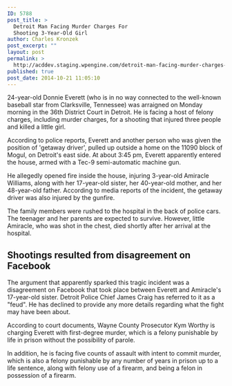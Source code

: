 ```yaml
---
ID: 5788
post_title: >
  Detroit Man Facing Murder Charges For
  Shooting 3-Year-Old Girl
author: Charles Kronzek
post_excerpt: ""
layout: post
permalink: >
  http://acddev.staging.wpengine.com/detroit-man-facing-murder-charges-shooting-3-year-old-girl.html
published: true
post_date: 2014-10-21 11:05:10
---
```

24-year-old Donnie Everett (who is in no way connected to the well-known baseball star from Clarksville, Tennessee) was arraigned on Monday morning in the 36th District Court in Detroit. He is facing a host of felony charges, including murder charges, for a shooting that injured three people and killed a little girl.<!--more-->

According to police reports, Everett and another person who was given the position of 'getaway driver', pulled up outside a home on the 11090 block of Mogul, on Detroit's east side. At about 3:45 pm, Everett apparently entered the house, armed with a Tec-9 semi-automatic machine gun.

He allegedly opened fire inside the house, injuring 3-year-old Amiracle Williams, along with her 17-year-old sister, her 40-year-old mother, and her 48-year-old father. According to media reports of the incident, the getaway driver was also injured by the gunfire.

The family members were rushed to the hospital in the back of police cars. The teenager and her parents are expected to survive. However, little Amiracle, who was shot in the chest, died shortly after her arrival at the hospital.

<h2>Shootings resulted from disagreement on Facebook</h2>

The argument that apparently sparked this tragic incident was a disagreement on Facebook that took place between Everett and Amiracle's 17-year-old sister. Detroit Police Chief James Craig has referred to it as a "feud". He has declined to provide any more details regarding what the fight may have been about.

According to court documents, Wayne County Prosecutor Kym Worthy is charging Everett with first-degree murder, which is a felony punishable by life in prison without the possibility of parole.

In addition, he is facing five counts of assault with intent to commit murder, which is also a felony punishable by any number of years in prison up to a life sentence, along with felony use of a firearm, and being a felon in possession of a firearm.
